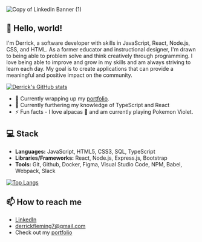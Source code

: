 ![Copy of LinkedIn Banner (1)](https://user-images.githubusercontent.com/109825222/204901061-154dba45-3877-4f71-9e53-6a312bf77b62.png)

## 👋 Hello, world!

I'm Derrick, a software developer with skills in JavaScript, React, Node.js, CSS, and HTML. As a former educator and instructional designer, I'm drawn to being able to problem solve and think creatively through programming. I love being able to improve and grow in my skills and am always striving to learn each day. My goal is to create applications that can provide a meaningful and positive impact on the community.

[![Derrick's GitHub stats](https://github-readme-stats.vercel.app/api?username=derrick-fleming&hide=stars,contribs&theme=vue)](https://github.com/anuraghazra/github-readme-stats)

- 🚀 Currently wrapping up my [portfolio](https://www.derrickfleming.com/). 
- 🌱 Currently furthering my knowledge of TypeScript and React
- ⚡️ Fun facts - I love alpacas 🦙 and am currently playing Pokemon Violet.


## 💻 Stack
- **Languages:** JavaScript, HTML5, CSS3, SQL, TypeScript
- **Libraries/Frameworks:** React, Node.js, Express.js, Bootstrap
- **Tools:** Git, Github, Docker, Figma, Visual Studio Code, NPM, Babel, Webpack, Slack

[![Top Langs](https://github-readme-stats.vercel.app/api/top-langs/?username=derrick-fleming&layout=compact)](https://github.com/anuraghazra/github-readme-stats)


## 📫 How to reach me
- [LinkedIn](https://www.linkedin.com/in/derrick-fleming/) 
- derrickfleming7@gmail.com
- Check out my [portfolio](https://derrickfleming.com)


<!--
**derrick-fleming/derrick-fleming** is a ✨ _special_ ✨ repository because its `README.md` (this file) appears on your GitHub profile.

Here are some ideas to get you started:

- 🔭 I’m currently working on ...
- 🌱 I’m currently learning ...
- 👯 I’m looking to collaborate on ...
- 🤔 I’m looking for help with ...
- 💬 Ask me about ...
- 📫 How to reach me: ...
- 😄 Pronouns: ...
- ⚡ Fun fact: ...
-->

